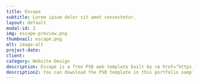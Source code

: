 ```yaml
---
title: Escape
subtitle: Lorem ipsum dolor sit amet consectetur.
layout: default
modal-id: 2
img: escape-preview.png
thumbnail: escape.png
alt: image-alt
project-date:
client:
category: Website Design
description: Escape is a free PSD web template built by <a href="https://www.behance.net/MathavanJaya">Mathavan Jaya</a>. Escape is a one page web template that was designed with agencies in mind. This template is ideal for those looking for a simple one page solution to describe your business and offer your services.
description2: You can download the PSD template in this portfolio sample item at <a href="http://freebiesxpress.com/gallery/escape-one-page-psd-web-template/">FreebiesXpress.com</a>.
---
```

